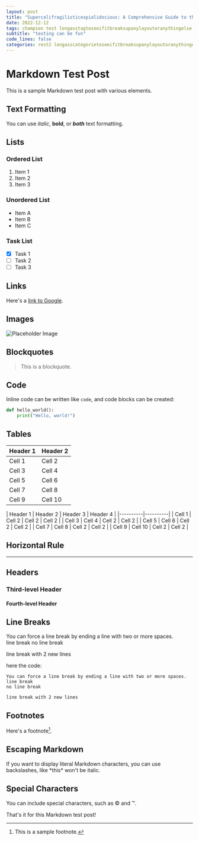 ```yaml
---
layout: post
title: "Supercalifragilisticexpialidocious: A Comprehensive Guide to the Longest Word in the English Language Supercalifragilisticexpialidocious: A Comprehensive Guide to the Longest Word in the English Language Supercalifragilisticexpialidocious: A Comprehensive Guide to the Longest Word in the English Language"
date: 2022-12-12
tags: champion test longasstagtoseeifitbreaksupanylayoutoranythingelse
subtitle: "testing can be fun"
code_lines: false
categories: rest2 longasscategorietoseeifitbreaksupanylayoutoranythingelse
---
```


# Markdown Test Post

This is a sample Markdown test post with various elements.

## Text Formatting

You can use *italic*, **bold**, or ***both*** text formatting.

## Lists

### Ordered List
1. Item 1
2. Item 2
3. Item 3

### Unordered List
- Item A
- Item B
- Item C

### Task List
- [x] Task 1
- [ ] Task 2
- [ ] Task 3

## Links

Here's a [link to Google](https://www.google.com).

## Images

![Placeholder Image](https://via.placeholder.com/150)

## Blockquotes

> This is a blockquote.

## Code

Inline code can be written like `code`, and code blocks can be created:

```python
def hello_world():
    print("Hello, world!")
```

## Tables

| Header 1 | Header 2 |
|----------|----------|
| Cell 1   | Cell 2   |
| Cell 3   | Cell 4   |
| Cell 5   | Cell 6   |
| Cell 7   | Cell 8   |
| Cell 9   | Cell 10  |





| Header 1 | Header 2 | Header 3 | Header 4 |
|----------|----------|
| Cell 1   | Cell 2   | Cell 2   | Cell 2   |
| Cell 3   | Cell 4   | Cell 2   | Cell 2   |
| Cell 5   | Cell 6   | Cell 2   | Cell 2   |
| Cell 7   | Cell 8   | Cell 2   | Cell 2   |
| Cell 9   | Cell 10  | Cell 2   | Cell 2   |

## Horizontal Rule

---

## Headers

### Third-level Header

#### Fourth-level Header

## Line Breaks

You can force a line break by ending a line with two or more spaces.  
line break
no line break

line break with 2 new lines

here the code:

```
You can force a line break by ending a line with two or more spaces.  
line break
no line break

line break with 2 new lines
```

## Footnotes

Here's a footnote[^1].

[^1]: This is a sample footnote.

## Escaping Markdown

If you want to display literal Markdown characters, you can use backslashes, like \*this\* won't be italic.

## Special Characters

You can include special characters, such as &copy; and &trade;.

That's it for this Markdown test post!
